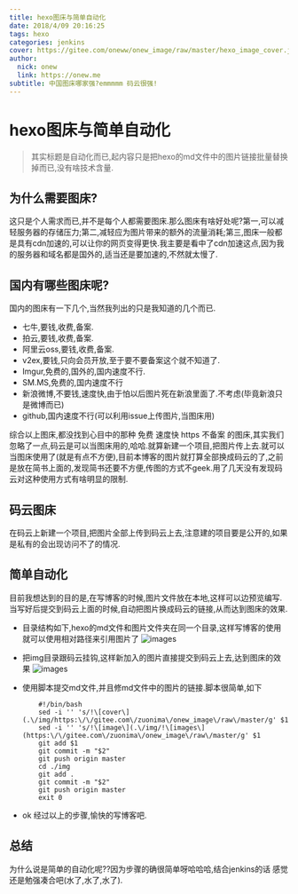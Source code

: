 ```yaml
---
title: hexo图床与简单自动化
date: 2018/4/09 20:16:25
tags: hexo
categories: jenkins
cover: https://gitee.com/oneww/onew_image/raw/master/hexo_image_cover.jpeg
author: 
  nick: onew
  link: https://onew.me
subtitle: 中国图床哪家强?emmmmm 码云很强!
---
```


# hexo图床与简单自动化
> 其实标题是自动化而已,起内容只是把hexo的md文件中的图片链接批量替换掉而已,没有啥技术含量.


## 为什么需要图床?
这只是个人需求而已,并不是每个人都需要图床.那么图床有啥好处呢?第一,可以减轻服务器的存储压力;第二,减轻应为图片带来的额外的流量消耗;第三,图床一般都是具有cdn加速的,可以让你的网页变得更快.我主要是看中了cdn加速这点,因为我的服务器和域名都是国外的,适当还是要加速的,不然就太慢了.

## 国内有哪些图床呢?
国内的图床有一下几个,当然我列出的只是我知道的几个而已.  

- 七牛,要钱,收费,备案.
- 拍云,要钱,收费,备案.
- 阿里云oss,要钱,收费,备案.
- v2ex,要钱,只向会员开放,至于要不要备案这个就不知道了.
- Imgur,免费的,国外的,国内速度不行.
- SM.MS,免费的,国内速度不行
- 新浪微博,不要钱,速度快,由于怕以后图片死在新浪里面了.不考虑(毕竟新浪只是微博而已)
- github,国内速度不行(可以利用issue上传图片,当图床用)

综合以上图床,都没找到心目中的那种 免费 速度快 https  不备案 的图床,其实我们忽略了一点,码云是可以当图床用的,哈哈.就算新建一个项目,把图片传上去.就可以当图床使用了(就是有点不方便),目前本博客的图片就打算全部换成码云的了,之前是放在简书上面的,发现简书还要不方便,传图的方式不geek.用了几天没有发现码云对这种使用方式有啥明显的限制.

## 码云图床
在码云上新建一个项目,把图片全部上传到码云上去,注意建的项目要是公开的,如果是私有的会出现访问不了的情况.

## 简单自动化
目前我想达到的目的是,在写博客的时候,图片文件放在本地,这样可以边预览编写.当写好后提交到码云上面的时候,自动把图片换成码云的链接,从而达到图床的效果.  

- 目录结构如下,hexo的md文件和图片文件夹在同一个目录,这样写博客的使用就可以使用相对路径来引用图片了
![images](https://gitee.com/oneww/onew_image/raw/master/hexo_image_dir.png) 
- 把img目录跟码云挂钩,这样新加入的图片直接提交到码云上去,达到图床的效果
![images](https://gitee.com/oneww/onew_image/raw/master/hexo_image_gitee.png)
- 使用脚本提交md文件,并且修md文件中的图片的链接.脚本很简单,如下

	```shell
		#!/bin/bash
		sed -i '' 's/!\[cover\](.\/img/https:\/\/gitee.com\/zuonima\/onew_image\/raw\/master/g' $1
		sed -i '' 's/!\[image\](.\/img/!\[images\](https:\/\/gitee.com\/zuonima\/onew_image\/raw\/master/g' $1
		git add $1
		git commit -m "$2"
		git push origin master
		cd ./img
		git add .
		git commit -m "$2"
		git push origin master
		exit 0
	```
- ok 经过以上的步骤,愉快的写博客吧.

## 总结
为什么说是简单的自动化呢??因为步骤的确很简单呀哈哈哈,结合jenkins的话 感觉还是勉强凑合吧(水了,水了,水了).
